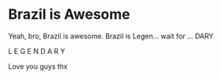 # Brazil is Awesome
Yeah, bro, Brazil is awesome.
Brazil is Legen...
wait for ...
DARY

L E G E N D A R Y

Love you guys
thx

